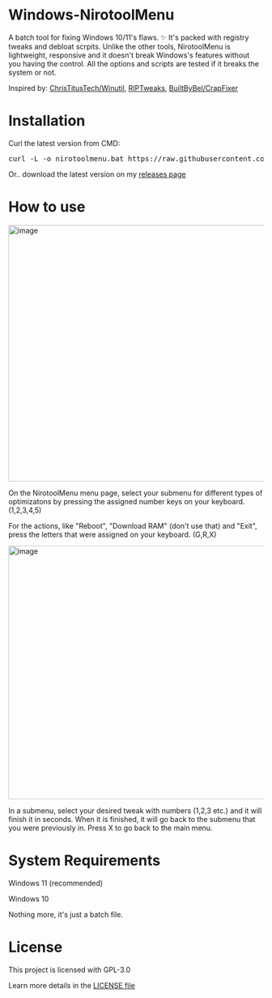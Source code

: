 # Windows-NirotoolMenu
A batch tool for fixing Windows 10/11's flaws. ✨ It's packed with registry tweaks and debloat scrpits. Unlike the other tools, NirotoolMenu is lightweight, responsive and it doesn't break Windows's features without you having the control. All the options and scripts are tested if it breaks the system or not.

Inspired by: [ChrisTitusTech/Winutil](https://github.com/ChrisTitusTech/winutil), [RIPTweaks](https://riptweaks.com/free-tweaks/), [BuiltByBel/CrapFixer](https://github.com/builtbybel/CrapFixer)

# Installation
Curl the latest version from CMD:
<pre>curl -L -o nirotoolmenu.bat https://raw.githubusercontent.com/theniroxy/windows-nirotoolmenu/main/nirotoolmenu.bat && nirotoolmenu.bat</pre>

Or.. download the latest version on my [releases page](https://github.com/TheNiroxy/Windows-NirotoolMenu/releases)
# How to use

<img width="965" height="506" alt="image" src="https://github.com/user-attachments/assets/4e4ab5dd-70ee-402c-901b-fbd61334f5da" />


On the NirotoolMenu menu page, select your submenu for different types of optimizatons by pressing the assigned number keys on your keyboard. (1,2,3,4,5)

For the actions, like "Reboot", "Download RAM" (don't use that) and "Exit", press the letters that were assigned on your keyboard. (G,R,X)

<img width="968" height="500" alt="image" src="https://github.com/user-attachments/assets/2ab51ac5-a02a-4b67-ad20-a9ecd8036157" />

In a submenu, select your desired tweak with numbers (1,2,3 etc.) and it will finish it in seconds. When it is finished, it will go back to the submenu that you were previously in. Press X to go back to the main menu.

# System Requirements
Windows 11 (recommended)

Windows 10

Nothing more, it's just a batch file.

# License

This project is licensed with GPL-3.0

Learn more details in the [LICENSE file](https://github.com/TheNiroxy/Windows-NirotoolMenu/blob/main/LICENSE)
